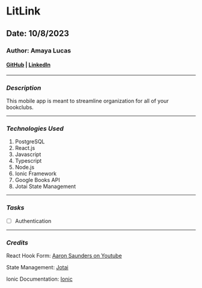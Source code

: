# LitLink

## Date: 10/8/2023

### Author: Amaya Lucas

#### [GitHub](https://github.com/ajluc) | [LinkedIn](https://www.linkedin.com/in/amaya-lucas/)

---

### **_Description_**

This mobile app is meant to streamline organization for all of your bookclubs.

---

### **_Technologies Used_**

1. PostgreSQL
2. React.js
3. Javascript
4. Typescript
5. Node.js
6. Ionic Framework
7. Google Books API
8. Jotai State Management

<!-- ---

### **_Getting Started_**

On the home page, view a map with active Stoops. Click each Stoop to view the full posting with details and photos. Visitors can create their own user, post Stoops that they see out in the wild, edit/delete their posts, or mark others' Stoops as "collected" if they find that the item has been taken. -->

<!-- ---

### **_Screenshots_**

![Stooping Home](./public/img/stooping-home.png) -->

---

### **_Tasks_**

- [ ] Authentication

---

### **_Credits_**

React Hook Form: [Aaron Saunders on Youtube](https://www.youtube.com/watch?v=Kdgu075v2fM)

State Management: [Jotai](https://jotai.org/)

Ionic Documentation: [Ionic](https://ionicframework.com/docs)
